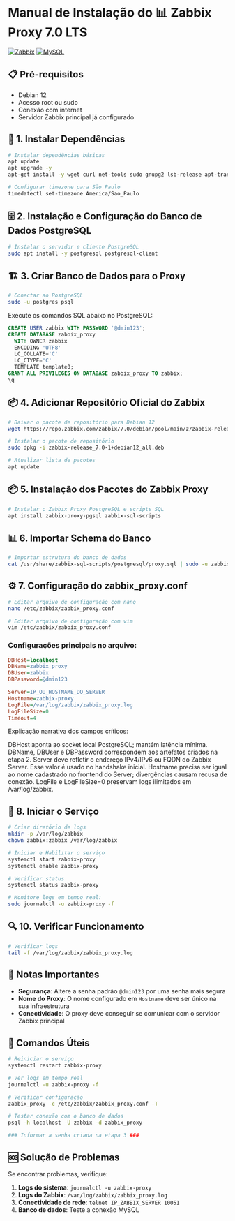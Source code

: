# Manual de Instalação do 📊 Zabbix Proxy 7.0 LTS

[![Zabbix](https://img.shields.io/badge/Zabbix-7.0-red?style=for-the-badge&logo=zabbix)](https://www.zabbix.com/)
[![MySQL](https://img.shields.io/badge/MySQL-8.0-blue?style=for-the-badge&logo=mysql)](https://www.mysql.com/)

## 📋 Pré-requisitos

- Debian 12
- Acesso root ou sudo
- Conexão com internet
- Servidor Zabbix principal já configurado

## 🔧 1. Instalar Dependências

```bash
# Instalar dependências básicas
apt update
apt upgrade -y
apt-get install -y wget curl net-tools sudo gnupg2 lsb-release apt-transport-https vim

# Configurar timezone para São Paulo
timedatectl set-timezone America/Sao_Paulo
```

## 🗄️ 2. Instalação e Configuração do Banco de Dados PostgreSQL

```bash
# Instalar o servidor e cliente PostgreSQL
sudo apt install -y postgresql postgresql-client
```

## 🏗️ 3. Criar Banco de Dados para o Proxy
```bash
# Conectar ao PostgreSQL
sudo -u postgres psql
```

Execute os comandos SQL abaixo no PostgreSQL:

```sql
CREATE USER zabbix WITH PASSWORD '@dmin123';
CREATE DATABASE zabbix_proxy
  WITH OWNER zabbix
  ENCODING 'UTF8'
  LC_COLLATE='C'
  LC_CTYPE='C'
  TEMPLATE template0;
GRANT ALL PRIVILEGES ON DATABASE zabbix_proxy TO zabbix;
\q
```

## 📦 4. Adicionar Repositório Oficial do Zabbix

```bash
# Baixar o pacote de repositório para Debian 12
wget https://repo.zabbix.com/zabbix/7.0/debian/pool/main/z/zabbix-release/zabbix-release_7.0-1+debian12_all.deb

# Instalar o pacote de repositório
sudo dpkg -i zabbix-release_7.0-1+debian12_all.deb

# Atualizar lista de pacotes
apt update
```

## 📦 5. Instalação dos Pacotes do Zabbix Proxy

```bash
# Instalar o Zabbix Proxy PostgreSQL e scripts SQL
apt install zabbix-proxy-pgsql zabbix-sql-scripts
```

## 📊 6. Importar Schema do Banco

```bash
# Importar estrutura do banco de dados
cat /usr/share/zabbix-sql-scripts/postgresql/proxy.sql | sudo -u zabbix psql zabbix_proxy
```

## ⚙️ 7. Configuração do zabbix_proxy.conf

```bash
# Editar arquivo de configuração com nano
nano /etc/zabbix/zabbix_proxy.conf

# Editar arquivo de configuração com vim
vim /etc/zabbix/zabbix_proxy.conf
```

### Configurações principais no arquivo:

```ini
DBHost=localhost
DBName=zabbix_proxy
DBUser=zabbix
DBPassword=@dmin123

Server=IP_OU_HOSTNAME_DO_SERVER
Hostname=zabbix-proxy  
LogFile=/var/log/zabbix/zabbix_proxy.log
LogFileSize=0
Timeout=4
```
Explicação narrativa dos campos críticos:

DBHost aponta ao socket local PostgreSQL; mantém latência mínima.
DBName, DBUser e DBPassword correspondem aos artefatos criados na etapa 2.
Server deve refletir o endereço IPv4/IPv6 ou FQDN do Zabbix Server. Esse valor é usado no handshake inicial.
Hostname precisa ser igual ao nome cadastrado no frontend do Server; divergências causam recusa de conexão.
LogFile e LogFileSize=0 preservam logs ilimitados em /var/log/zabbix.

## 🚀 8. Iniciar o Serviço

```bash
# Criar diretório de logs
mkdir -p /var/log/zabbix
chown zabbix:zabbix /var/log/zabbix

# Iniciar e Habilitar o serviço
systemctl start zabbix-proxy
systemctl enable zabbix-proxy

# Verificar status
systemctl status zabbix-proxy

# Monitore logs em tempo real:
sudo journalctl -u zabbix-proxy -f


```

## 🔍 10. Verificar Funcionamento

```bash
# Verificar logs
tail -f /var/log/zabbix/zabbix_proxy.log
```

## 📝 Notas Importantes

- **Segurança**: Altere a senha padrão `@dmin123` por uma senha mais segura
- **Nome do Proxy**: O nome configurado em `Hostname` deve ser único na sua infraestrutura
- **Conectividade**: O proxy deve conseguir se comunicar com o servidor Zabbix principal

## 🔧 Comandos Úteis

```bash
# Reiniciar o serviço
systemctl restart zabbix-proxy

# Ver logs em tempo real
journalctl -u zabbix-proxy -f

# Verificar configuração
zabbix_proxy -c /etc/zabbix/zabbix_proxy.conf -T

# Testar conexão com o banco de dados 
psql -h localhost -U zabbix -d zabbix_proxy

### Informar a senha criada na etapa 3 ###
```

## 🆘 Solução de Problemas

Se encontrar problemas, verifique:

1. **Logs do sistema**: `journalctl -u zabbix-proxy`
2. **Logs do Zabbix**: `/var/log/zabbix/zabbix_proxy.log`
3. **Conectividade de rede**: `telnet IP_ZABBIX_SERVER 10051`
4. **Banco de dados**: Teste a conexão MySQL
